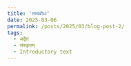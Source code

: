 ```yaml
---
title: 'तत्वबोधः'
date: 2025-03-06
permalink: /posts/2025/03/blog-post-2/
tags:
  - अद्वैतं  
  - संस्कृतम्  
  - Introductory text
---
```

